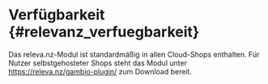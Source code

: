# Verfügbarkeit {#relevanz_verfuegbarkeit}

Das releva.nz-Modul ist standardmäßig in allen Cloud-Shops enthalten. Für Nutzer selbstgehosteter Shops steht das Modul unter https://releva.nz/gambio-plugin/ zum Download bereit.



